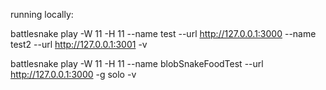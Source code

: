 running locally:

battlesnake play -W 11 -H 11 --name test --url http://127.0.0.1:3000 --name test2 --url http://127.0.0.1:3001 -v

battlesnake play -W 11 -H 11 --name blobSnakeFoodTest --url http://127.0.0.1:3000 -g solo -v